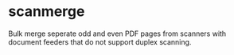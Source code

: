 # scanmerge
Bulk merge seperate odd and even PDF pages from scanners with document feeders that do not support duplex scanning.  
